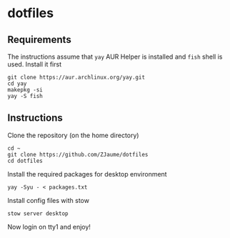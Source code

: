 # dotfiles
## Requirements
The instructions assume that `yay` AUR Helper is installed and `fish` shell is used.
Install it first
```
git clone https://aur.archlinux.org/yay.git
cd yay
makepkg -si
yay -S fish
```

## Instructions
Clone the repository (on the home directory)
```
cd ~
git clone https://github.com/ZJaume/dotfiles
cd dotfiles
```

Install the required packages for desktop environment
```
yay -Syu - < packages.txt
```

Install config files with stow
```
stow server desktop
```

Now login on tty1 and enjoy!
